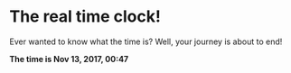 # The real time clock!

Ever wanted to know what the time is? Well, your journey is about to end!

**The time is Nov 13, 2017, 00:47**